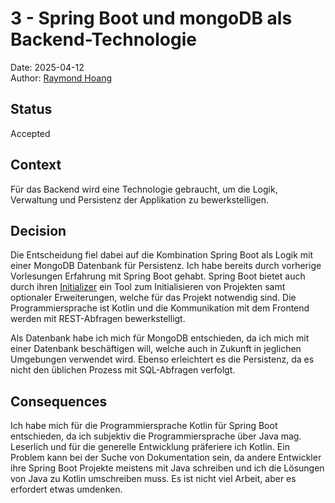 # 3 - Spring Boot und mongoDB als Backend-Technologie

Date: 2025-04-12  
Author: [Raymond Hoang](mailto:grey@greydon.de)

## Status

Accepted

## Context

Für das Backend wird eine Technologie gebraucht, um die Logik, Verwaltung und Persistenz der Applikation zu bewerkstelligen.

## Decision

Die Entscheidung fiel dabei auf die Kombination Spring Boot als Logik mit einer MongoDB Datenbank für Persistenz. Ich habe bereits durch vorherige Vorlesungen Erfahrung mit Spring Boot gehabt. Spring Boot bietet auch durch ihren [Initializer](https://start.spring.io/) ein Tool zum Initialisieren von Projekten samt optionaler Erweiterungen, welche für das Projekt notwendig sind. Die Programmiersprache ist Kotlin und die Kommunikation mit dem Frontend werden mit REST-Abfragen bewerkstelligt.

Als Datenbank habe ich mich für MongoDB entschieden, da ich mich mit einer Datenbank beschäftigen will, welche auch in Zukunft in jeglichen Umgebungen verwendet wird. Ebenso erleichtert es die Persistenz, da es nicht den üblichen Prozess mit SQL-Abfragen verfolgt.

## Consequences

Ich habe mich für die Programmiersprache Kotlin für Spring Boot entschieden, da ich subjektiv die Programmiersprache über Java mag. Leserlich und für die generelle Entwicklung präferiere ich Kotlin. Ein Problem kann bei der Suche von Dokumentation sein, da andere Entwickler ihre Spring Boot Projekte meistens mit Java schreiben und ich die Lösungen von Java zu Kotlin umschreiben muss. Es ist nicht viel Arbeit, aber es erfordert etwas umdenken.
